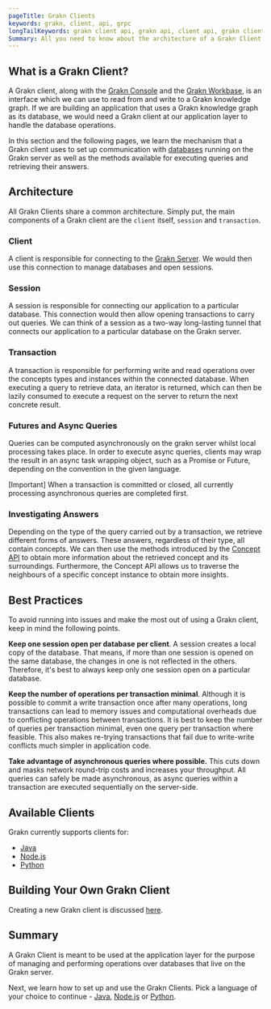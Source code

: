 ```yaml
---
pageTitle: Grakn Clients
keywords: grakn, client, api, grpc
longTailKeywords: grakn client api, grakn api, client api, grakn client architecture, grakn session, grakn transaction
Summary: All you need to know about the architecture of a Grakn Client.
---
```


## What is a Grakn Client?
A Grakn client, along with the [Grakn Console](../02-running-grakn/02-console.md) and the [Grakn Workbase](../07-workbase/00-overview.md), is an interface which we can use to read from and write to a Grakn knowledge graph. If we are building an application that uses a Grakn knowledge graph as its database, we would need a Grakn client at our application layer to handle the database operations.

In this section and the following pages, we learn the mechanism that a Grakn client uses to set up communication with [databases](../06-management/01-database.md) running on the Grakn server as well as the methods available for executing queries and retrieving their answers.

## Architecture
All Grakn Clients share a common architecture. Simply put, the main components of a Grakn client are the `client` itself, `session` and `transaction`.

### Client
A client is responsible for connecting to the [Grakn Server](/docs/running-grakn/install-and-run#start-the-grakn-server). We would then use this connection to manage databases and open sessions.

### Session
A session is responsible for connecting our application to a particular database. This connection would then allow opening transactions to carry out queries. We can think of a session as a two-way long-lasting tunnel that connects our application to a particular database on the Grakn server.

### Transaction
A transaction is responsible for performing write and read operations over the concepts types and instances within the connected database. When executing a query to retrieve data, an iterator is returned, which can then be lazily consumed to execute a request on the server to return the next concrete result.

### Futures and Async Queries
Queries can be computed asynchronously on the grakn server whilst local processing takes place. In order to execute async queries, clients may wrap the result in an async task wrapping object, such as a Promise or Future, depending on the convention in the given language. 

<div class="note">
[Important]
When a transaction is committed or closed, all currently processing asynchronous queries are completed first.
</div>

### Investigating Answers
Depending on the type of the query carried out by a transaction, we retrieve different forms of answers. These answers, regardless of their type, all contain concepts. We can then use the methods introduced by the [Concept API](../04-concept-api/00-overview.md) to obtain more information about the retrieved concept and its surroundings. Furthermore, the Concept API allows us to traverse the neighbours of a specific concept instance to obtain more insights.

## Best Practices
To avoid running into issues and make the most out of using a Grakn client, keep in mind the following points.

**Keep one session open per database per client**. A session creates a local copy of the database. That means, if more than one session is opened on the same database, the changes in one is not reflected in the others. Therefore, it's best to always keep only one session open on a particular database.

**Keep the number of operations per transaction minimal**. Although it is possible to commit a write transaction once after many operations, long transactions can lead to memory issues and computational overheads due to conflicting operations between transactions. It is best to keep the number of queries per transaction minimal, even one query per transaction where feasible. This also makes re-trying transactions that fail due to write-write conflicts much simpler in application code.

**Take advantage of asynchronous queries where possible.** This cuts down and masks network round-trip costs and increases your throughput. All queries can safely be made asynchronous, as async queries within a transaction are executed sequentially on the server-side.

## Available Clients
Grakn currently supports clients for:
- [Java](../03-client-api/01-java.md)
- [Node.js](../03-client-api/03-nodejs.md)
- [Python](../03-client-api/02-python.md)

## Building Your Own Grakn Client
Creating a new Grakn client is discussed [here](../03-client-api/04-new-client.md).

## Summary
A Grakn Client is meant to be used at the application layer for the purpose of managing and performing operations over databases that live on the Grakn server.

Next, we learn how to set up and use the Grakn Clients. Pick a language of your choice to continue - [Java](../03-client-api/01-java.md), [Node.js](../03-client-api/03-nodejs.md) or [Python](../03-client-api/02-python.md).
